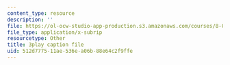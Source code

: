 ```yaml
---
content_type: resource
description: ''
file: https://ol-ocw-studio-app-production.s3.amazonaws.com/courses/8-01sc-classical-mechanics-fall-2016/512d777511ae536ea06b88e64c2f9ffe_xxGA-7soXiw.vtt
file_type: application/x-subrip
resourcetype: Other
title: 3play caption file
uid: 512d7775-11ae-536e-a06b-88e64c2f9ffe
---
```

